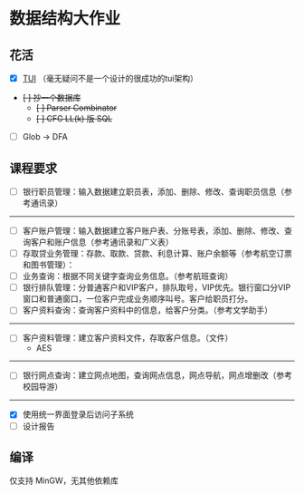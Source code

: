 # 数据结构大作业

## 花活

- [X] [TUI](./tui) （毫无疑问不是一个设计的很成功的tui架构）
- ~~[ ] 抄一个数据库~~
  + ~~[ ] Parser Combinator~~
  + ~~[ ] CFG LL(k) 版 SQL~~
- [ ] Glob -> DFA

## 课程要求
- [ ] 银行职员管理：输入数据建立职员表，添加、删除、修改、查询职员信息（参考通讯录）
---
- [ ] 客户账户管理：输入数据建立客户账户表、分账号表，添加、删除、修改、查询客户和账户信息（参考通讯录和广义表）
- [ ] 存取贷业务管理：存款、取款、贷款、利息计算、账户余额等（参考航空订票和图书管理）： 
- [ ] 业务查询：根据不同关键字查询业务信息。（参考航班查询）
- [ ] 银行排队管理：分普通客户和VIP客户，排队取号，VIP优先。银行窗口分VIP窗口和普通窗口，一位客户完成业务顺序叫号。客户给职员打分。
- [ ] 客户资料查询：查询客户资料中的信息，给客户分类。（参考文学助手）
---
- [ ] 客户资料管理：建立客户资料文件，存取客户信息。（文件）
  + AES
---
- [ ] 银行网点查询：建立网点地图，查询网点信息，网点导航，网点增删改（参考校园导游）
---
- [X] 使用统一界面登录后访问子系统
- [ ] 设计报告

## 编译

仅支持 MinGW，无其他依赖库